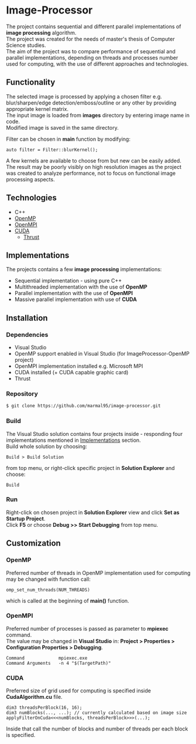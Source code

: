 # Image-Processor 

The project contains sequential and different parallel implementations of **image processing** algorithm.<br />
The project was created for the needs of master's thesis of Computer Science studies.<br/>
The aim of the project was to compare performance of sequential and parallel implementations, depending on threads and processes number used for computing, with the use of different approaches and technologies.

## Functionality 
The selected image is processed by applying a chosen filter e.g. blur/sharpen/edge detection/emboss/outline or any other by providing appropriate kernel matrix.<br>
The input image is loaded from **images** directory by entering image name in code.<br>
Modified image is saved in the same directory.

Filter can be chosen in **main** function by modifying:
```
auto filter = Filter::blurKernel();
```

A few kernels are available to choose from but new can be easily added.
The result may be poorly visibly on high resolution images as the project was created to analyze performance, not to focus on functional image processing aspects.

## Technologies

* C++
* [OpenMP](https://en.wikipedia.org/wiki/OpenMP)
* [OpenMPI](https://en.wikipedia.org/wiki/Open_MPI)
* [CUDA](https://en.wikipedia.org/wiki/CUDA)
    * [Thrust](https://github.com/NVIDIA/thrust)

## Implementations

The projects contains a few **image processing** implementations:
* Sequential implementation - using pure C++
* Multithreaded implementation with the use of **OpenMP**
* Parallel implementation with the use of **OpenMPI**
* Massive parallel implementation with use of **CUDA**

## Installation

### Dependencies
* Visual Studio
* OpenMP support enabled in Visual Studio (for ImageProcessor-OpenMP project)
* OpenMPI implementation installed e.g. Microsoft MPI
* CUDA installed (+ CUDA capable graphic card)
* Thrust

### Repository

```sh
$ git clone https://github.com/marmal95/image-processor.git
```

### Build

The Visual Studio solution contains four projects inside - responding four implementations mentioned in [Implementations](#Implementations) section.
<br/>
Build whole solution by choosing:
```
Build > Build Solution
```
from top menu, or right-click specific project in **Solution Explorer** and choose:
```
Build
```

### Run
Right-click on chosen project in **Solution Explorer** view and click **Set as Startup Project**.<br/>
Click **F5** or choose **Debug >> Start Debugging** from top menu. 


## Customization

### OpenMP

Preferred number of threads in OpenMP implementation used for computing may be changed with function call:
```
omp_set_num_threads(NUM_THREADS)
```
which is called at the beginning of **main()** function.


### OpenMPI

Preferred number of processes is passed as parameter to **mpiexec** command.<br>
The value may be changed in **Visual Studio** in: **Project > Properties > Configuration Properties > Debugging**.<br>
```
Command             mpiexec.exe
Command Arguments   -n 4 "$(TargetPath)"
```


### CUDA

Preferred size of grid used for computing is specified inside **CudaAlgorithm.cu** file.<br>
```
dim3 threadsPerBlock(16, 16);
dim3 numBlocks(..., ...); // currently calculated based on image size
applyFilterOnCuda<<<numBlocks, threadsPerBlock>>>(...);
```
Inside that call the number of blocks and number of threads per each block is specified.